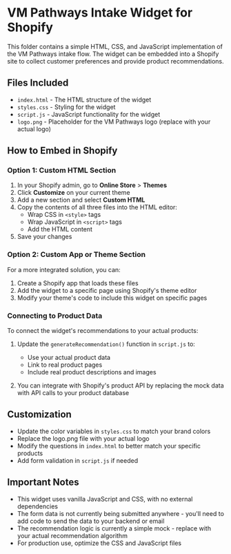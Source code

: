 # VM Pathways Intake Widget for Shopify

This folder contains a simple HTML, CSS, and JavaScript implementation of the VM Pathways intake flow. The widget can be embedded into a Shopify site to collect customer preferences and provide product recommendations.

## Files Included

- `index.html` - The HTML structure of the widget
- `styles.css` - Styling for the widget
- `script.js` - JavaScript functionality for the widget
- `logo.png` - Placeholder for the VM Pathways logo (replace with your actual logo)

## How to Embed in Shopify

### Option 1: Custom HTML Section

1. In your Shopify admin, go to **Online Store** > **Themes**
2. Click **Customize** on your current theme
3. Add a new section and select **Custom HTML**
4. Copy the contents of all three files into the HTML editor:
   - Wrap CSS in `<style>` tags
   - Wrap JavaScript in `<script>` tags
   - Add the HTML content
5. Save your changes

### Option 2: Custom App or Theme Section

For a more integrated solution, you can:

1. Create a Shopify app that loads these files
2. Add the widget to a specific page using Shopify's theme editor
3. Modify your theme's code to include this widget on specific pages

### Connecting to Product Data

To connect the widget's recommendations to your actual products:

1. Update the `generateRecommendation()` function in `script.js` to:
   - Use your actual product data
   - Link to real product pages
   - Include real product descriptions and images

2. You can integrate with Shopify's product API by replacing the mock data with API calls to your product database

## Customization

- Update the color variables in `styles.css` to match your brand colors
- Replace the logo.png file with your actual logo
- Modify the questions in `index.html` to better match your specific products
- Add form validation in `script.js` if needed

## Important Notes

- This widget uses vanilla JavaScript and CSS, with no external dependencies
- The form data is not currently being submitted anywhere - you'll need to add code to send the data to your backend or email
- The recommendation logic is currently a simple mock - replace with your actual recommendation algorithm
- For production use, optimize the CSS and JavaScript files

